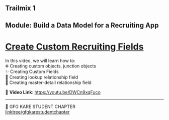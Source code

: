 ## Trailmix 1
## Module: Build a Data Model for a Recruiting App 
#  [Create Custom Recruiting Fields](https://trailhead.salesforce.com/content/learn/projects/build-a-data-model-for-a-recruiting-app/create-custom-recruiting-fields?trailmix_creator_id=journeytosalesforce&trailmix_slug=trailmix-1)
 
In this video, we will learn how to:   
➕ Creating custom objects, junction objects  
✨ Creating Custom Fields  
👀 Creating lookup relationship field  
🔹 Creating master-detail relationship field  


🎥 __Video Link__:  https://youtu.be/DWCn9xqFuco


---

💚 GFG KARE STUDENT CHAPTER  
[linktree/gfgkarestudentchapter](https://linktr.ee/gfgkarestudentchapter)